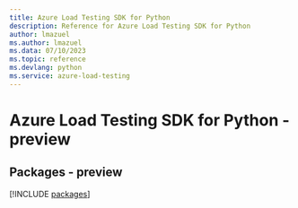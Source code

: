 ```yaml
---
title: Azure Load Testing SDK for Python
description: Reference for Azure Load Testing SDK for Python
author: lmazuel
ms.author: lmazuel
ms.data: 07/10/2023
ms.topic: reference
ms.devlang: python
ms.service: azure-load-testing
---
```

# Azure Load Testing SDK for Python - preview
## Packages - preview
[!INCLUDE [packages](load-testing-index.md)]